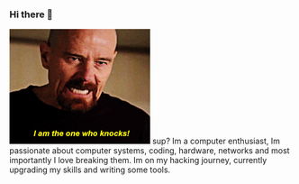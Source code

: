 ### Hi there 👋
<img src="https://github.com/L101111/L101111/blob/main/giphy.gif">
sup?
Im a computer enthusiast, Im passionate about computer systems, coding, hardware, networks and most importantly I love breaking them.
Im on my hacking journey, currently upgrading my skills and writing some tools. 


